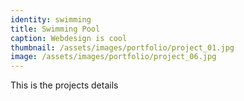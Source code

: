 ```yaml
---
identity: swimming
title: Swimming Pool
caption: Webdesign is cool
thumbnail: /assets/images/portfolio/project_01.jpg
image: /assets/images/portfolio/project_06.jpg
---
```

This is the projects details
